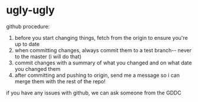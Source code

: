 # ugly-ugly

github procedure:
1. before you start changing things, fetch from the origin to ensure you're up to date
2. when committing changes, always commit them to a test branch-- never to the master (i will do that)
3. commit changes with a summary of what you changed and on what date you changed them
4. after committing and pushing to origin, send me a message so i can merge them with the rest of the repo!

if you have any issues with github, we can ask someone from the GDDC
